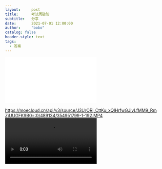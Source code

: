 ```yaml
---
layout:     post
title:      考试周破防
subtitle:   分享
date:       2021-07-01 12:00:00
author:     "bobo"
catalog: false
header-style: text
tags:
  - 答案
---
```

<iframe src="//moecloud.cn/api/v3/source/J3UrORj_CttKu_xQlHrfwGJivLfMM9_RmZjUUGFK9B0=:0/489134/354951799-1-192.MP4" scrolling="no" border="0" frameborder="no" framespacing="0" allowfullscreen="true"> </iframe>

https://moecloud.cn/api/v3/source/J3UrORj_CttKu_xQlHrfwGJivLfMM9_RmZjUUGFK9B0=:0/489134/354951799-1-192.MP4
![](
https://moecloud.cn/api/v3/source/J3UrORj_CttKu_xQlHrfwGJivLfMM9_RmZjUUGFK9B0=:0/489134/354951799-1-192.MP4)
